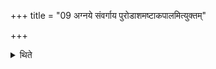 +++
title = "09 अग्नये संवर्गाय पुरोडाशमष्टाकपालमित्युक्तम्"

+++

<details><summary>थिते</summary>

अग्नये संवर्गाय पुरोडाशमष्टाकपालमित्युक्तम् ९
</details>
